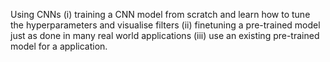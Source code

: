 
Using CNNs
(i) training a CNN model from scratch and learn how to tune the hyperparameters and visualise filters
(ii) finetuning a pre-trained model just as done in many real world applications
(iii) use an existing pre-trained model for a application.
